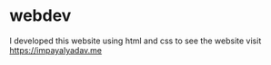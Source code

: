 # webdev
I developed this website using html and css to see the website visit https://impayalyadav.me
